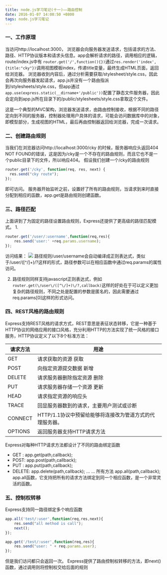 ```yaml
---
title: node.js学习笔记(十一)——路由控制
date: 2016-01-07 14:08:50 +0800
tags: node.js学习笔记
---
```

### 一、工作原理
当访问http://localhost:3000， 浏览器会向服务器发送请求，包括请求的方法、路径、HTTP协议版本和请求头信息。app会解析请求的路径，调用相应的逻辑，route/index.js中有 `router.get('/',function(){})`通过`res.render('index',{title:"cky"})`调用视图模板index，传递title变量，最终生成HTML页面，返回给浏览器。
浏览器收到内容后，通过分析需要获取/stylesheet/style.css，因此会再次向服务器发起请求，app.js并没有一个路由指派到/stylesheets/style.css，但app通过`app.use(express.static(__dirname+'/public'))`配置了静态文件服务器，因此会定向到app.js所在目录下的/public/stylesheets/style.css拿取这个文件。

这是一个典型的MVC架构，浏览器发送请求，由路由控制接收，根据不同的路径定向到不同的服务器，控制器处理用户具体的请求，可能会访问数据库中的对象，即模型部分，生成视图的HTML，最后再由控制器返回给浏览器，完成一次请求。

### 二、创建路由规则
当我们在浏览器访问http://localhost:3000/cky 的时候，服务器响应头返回404 NOT FOUND的错误，这是因为/cky是一个不存在的路由规则，而且它也不是一个public目录下的文件，所以响应404。
假设我们创建一个/cky的路由规则
```javascript
router.get('/cky', function(req, res, next) {
  res.send("cky route");
});

```
即可访问。
服务器开始监听之前，设置好了所有的路由规则，当请求到来时直接分配到相应的函数，app.get是路由规则创建函数。

### 三、路径匹配
上面讲到了为固定的路径设置路由规则，Express还提供了更高级的路径匹配模式。
1.
```javascript
router.get('/user/:username',function(req,res){
    res.send('user:' +req.params.username);
});
```
访问结果：
![](http://i4.tietuku.com/52a6b8b573c8450b.jpg)
路径规则/user/username会自动编译成正则表达式，类似于\/user\/([^\/]+)\/?这样的形式，路径参数可以在相应函数中通过req.params的属性访问。

2. 路径规则同样支持javascript正则表达式，例如`router.get(\/user\/([^\/]+)\/?,callback)`这样的好处在于可以定义更加复杂的路径规则，不同之处是配置的参数是匿名的，因此需要通过req.params[0]这样的形式访问。

### 四、REST风格的路由规则
Express支持REST风格的请求方式，REST意思是表征状态转移，它是一种基于HTTP协议的网络应用的接口风格，充分利用HTTP的方法实现了统一风格的接口服务，HTTP协议定义了以下8个标准方法：

|请求方法|用途|
|---|---|
|GET|请求获取的资源 获取|
|POST|向指定资源提交数据 新增|
|DELETE|请求服务器删除指定资源 删除|
|PUT|请求服务器存储一个资源 更新|
|HEAD|请求指定资源的响应头|
|TRACE|回显服务器数到的请求，主要用户测试或诊断|
|CONNECT|HTTP/1.1协议中预留给能够将连接改为管道方式的代理服务器。|
|OPTIONS|返回服务器支持HTTP请求方法|

Express对每种HTTP请求方法都设计了不同的路由绑定函数 
- GET : app.get(path,callback);
- POST: app.post(path,callback);
- PUT : app.put(path,callback);
- DELETE: app.delete(path,callback);
...
...
所有方法 app.all(path,callback);
app.all函数，它支持把所有的请求方法绑定到同一个相应函数，是一个非常灵活的函数。

### 五、控制权转移
Express支持同一路径绑定多个响应函数
```javascript
app.all('test/:user',function(req,res,next){
    res.send("all method is call");
    next();
});

app.get('/test/:user',function(req,res){
    res.send("user: " + req.params.user); 
});
```
但是我们访问都只会返回一次。
Express提供了路由控制权转移的方法，即next()函数，通过调用则将控制权交给后面的规则